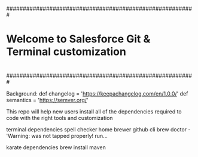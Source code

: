 #########################################################
# Welcome to Salesforce Git & Terminal customization
#
#
#
#########################################################

Background:
def changelog = 'https://keepachangelog.com/en/1.0.0/'
def semantics = 'https://semver.org/'

This repo will help new users install all of the dependencies required to code with the right tools and customization

terminal dependencies 
spell checker
home brewer
github cli
brew doctor - 'Warning: <path> was not tapped properly! run...

karate dependencies
brew install maven
